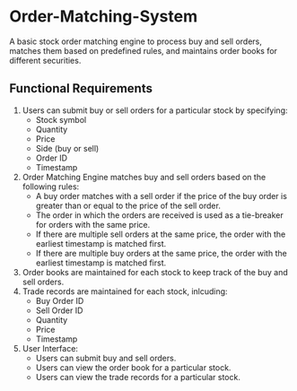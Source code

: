 # Order-Matching-System
A basic stock order matching engine to process buy and sell orders, matches them based on predefined rules, and maintains order books for different securities.

## Functional Requirements
1. Users can submit buy or sell orders for a particular stock by specifying:
    - Stock symbol
    - Quantity
    - Price
    - Side (buy or sell)
    - Order ID
    - Timestamp
2. Order Matching Engine matches buy and sell orders based on the following rules:
    - A buy order matches with a sell order if the price of the buy order is greater than or equal to the price of the sell order.
    - The order in which the orders are received is used as a tie-breaker for orders with the same price.
    - If there are multiple sell orders at the same price, the order with the earliest timestamp is matched first.
    - If there are multiple buy orders at the same price, the order with the earliest timestamp is matched first.
3. Order books are maintained for each stock to keep track of the buy and sell orders.
4. Trade records are maintained for each stock, inlcuding:
    - Buy Order ID
    - Sell Order ID
    - Quantity
    - Price
    - Timestamp
5. User Interface:
    - Users can submit buy and sell orders.
    - Users can view the order book for a particular stock.
    - Users can view the trade records for a particular stock.

